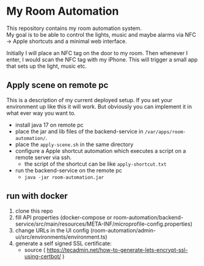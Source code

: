 # My Room Automation
This repository contains my room automation system.  
My goal is to be able to control the lights, music and maybe alarms via NFC -> Apple shortcuts and a minimal web interface.  

Initially I will place an NFC tag on the door to my room. Then whenever I enter, I would scan the NFC tag with my iPhone. This will trigger a small app that sets up the light, music etc. 

## Apply scene on remote pc
This is a description of my current deployed setup. If you set your environment up like this it will work. But obviously you can implement it in what ever way you want to. 

- install java 17 on remote pc
- place the jar and lib files of the backend-service in `/var/apps/room-automation/`.
- place the `apply-scene.sh` in the same directory
- configure a Apple shortcut automation which executes a script on a remote server via ssh. 
    - the script of the shortcut can be like `apply-shortcut.txt`
- run the backend-service on the remote pc
    - `java -jar room-automation.jar`

    
## run with docker
1. clone this repo
2. fill API properties (docker-compose or room-automation/backend-service/src/main/resources/META-INF/microprofile-config.properties)
3. change URLs in the UI config (room-automation/admin-ui/src/environments/environment.ts)
4. generate a self signed SSL certificate: 
    - source ( https://tecadmin.net/how-to-generate-lets-encrypt-ssl-using-certbot/ )